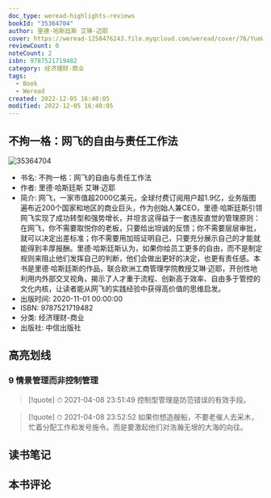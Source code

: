 ```yaml
---
doc_type: weread-highlights-reviews
bookId: "35364704"
author: 里德·哈斯廷斯 艾琳·迈耶
cover: https://weread-1258476243.file.myqcloud.com/weread/cover/76/YueWen_35364704/t7_YueWen_35364704.jpg
reviewCount: 0
noteCount: 2
isbn: 9787521719482
category: 经济理财-商业
tags:
  - Book
  - Weread
created: 2022-12-05 16:40:05
modified: 2022-12-05 16:40:05
---
```


## 不拘一格：网飞的自由与责任工作法

![35364704](https://weread-1258476243.file.myqcloud.com/weread/cover/76/YueWen_35364704/t7_YueWen_35364704.jpg)
- 书名: 不拘一格：网飞的自由与责任工作法
- 作者: 里德·哈斯廷斯 艾琳·迈耶
- 简介: 网飞，一家市值超2000亿美元，全球付费订阅用户超1.9亿，业务版图遍布近200个国家和地区的商业巨头，作为创始人兼CEO，里德·哈斯廷斯引领网飞实现了成功转型和强势增长，并坦言这得益于一套违反直觉的管理原则：在网飞，你不需要取悦你的老板，只要给出坦诚的反馈；你不需要层层审批，就可以决定出差标准；你不需要用加班证明自己，只要充分展示自己的才能就能得到丰厚报酬。里德·哈斯廷斯认为，如果你给员工更多的自由，而不是制定规则来阻止他们发挥自己的判断，他们会做出更好的决定，也更有责任感。本书是里德·哈斯廷斯的作品，联合欧洲工商管理学院教授艾琳·迈耶，开创性地利用内外部交叉视角，揭示了人才重于流程、创新高于效率、自由多于管控的文化内核，让读者能从网飞的实践经验中获得高价值的思维启发。
- 出版时间: 2020-11-01 00:00:00
- ISBN: 9787521719482
- 分类: 经济理财-商业
- 出版社: 中信出版社

## 高亮划线

### 9 情景管理而非控制管理


> [!quote] ⏱ 2021-04-08 23:51:49
> 控制型管理是防范错误的有效手段。
 


> [!quote] ⏱ 2021-04-08 23:52:52
> 如果你想造艘船，不要老催人去采木，忙着分配工作和发号施令。而是要激起他们对浩瀚无垠的大海的向往。
 



## 读书笔记


## 本书评论

